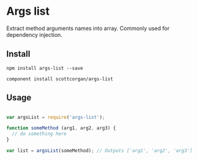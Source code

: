 # Args list

Extract method arguments names into array. Commonly used for dependency injection.

## Install

```
npm install args-list --save
```
```
component install scottcorgan/args-list
```

## Usage

```javascript

var argsList = require('args-list');

function someMethod (arg1, arg2, arg3) {
  // do something here
}

var list = argsList(someMethod); // Outputs ['arg1', 'arg2', 'arg3']

```
